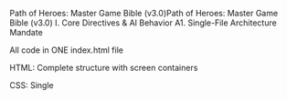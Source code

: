 Path of Heroes: Master Game Bible (v3.0)Path of Heroes: Master Game Bible (v3.0)
I. Core Directives & AI Behavior
A1. Single-File Architecture Mandate

All code in ONE index.html file

HTML: Complete structure with screen containers

CSS: Single <style> tag in <head>

JS: Single <script> before </body>

NO external files, imports, or CDNs

A2. Proactive Design Requirements

Mobile-first: Touch targets ≥ 48px, font sizes ≥ 16px

Color Contrast: WCAG AA compliance for all text

Flow Optimization: Max 3-tap depth to core actions

Visual Suggestions: Use emojis, CSS gradients, SVG filters

A3. Bilingual Implementation Protocol

Localization object with en/ar keys

RTL flipping for Arabic: [dir="rtl"] CSS rules

Dynamic text replacement via data-lang-key

Bi-directional font stack: Cinzel (EN), Noto Sans Arabic (AR)

A4. Feature Implementation Workflow

Requirement confirmation

UI/UX mockup description

Chunked implementation plan

Full index.html output with commit message

A5. Output Specifications

Complete index.html in every response

Commit message format: type(scope): description

Version-less semantic messages (e.g., feat(battle): Add skill system)

A6. Session Workflow

First message: "What is our main goal for this session?"

Large tasks: Automatically break into phases

Progress tracking against Section B spec

II. Game Specification
B1. Core Vision & Constraints
Diagram
Code
graph TD
    A[Portrait Mobile] --> B[Single HTML File]
    B --> C[10-Floor Demo]
    C --> D[Ancient Ruins Biome]
    D --> E[Lich King Boss]
B2. Gameplay Loop
Flow:
Main Menu → Character Select → Floor 1 → [Event] → ... → Floor 10 → Victory

Events (Per Floor):

Battle (70%)

Shop (15%)

Shrine (10%)

Campfire (5%)

Death Sequence:

Show random bilingual message

Remove 90% gold

Clear unequipped items

Respawn at checkpoint (F1/F5)

Victory Condition:

Modal with purchase link: https://pathofheroes.com/buy

B3. Stats & Formulas
Core Stats:

HP, ATK, DEF, SPD, CRIT

Scaling:

javascript
// GameConfig.js (pseudo)
const GameConfig = {
  enemyScale: (floor) => 1 + (floor * 0.15),
  xpRequired: (level) => Math.floor(100 * Math.pow(1.5, level-1))
}
Combat Formulas:

Damage: (ATK * skillMod) - DEF

Crit: baseCrit + gearCritBonus

Flee: 30% + (SPD * 0.5)%

B4. Character Classes
Class	Name (EN/AR)	Resource	Unlocks
Warrior	Taha / طه	🟣 Vigor	L1: Block
L5: Taunt
L10: Whirlwind
Sorceress	Mais / ميس	🔵 Mana	L1: Fireball
L5: Ice Barrier
L10: Meteor
Rogue	Ibrahim / إبراهيم	🟢 Energy	L1: Poison
L5: Shadowstep
L10: Death Mark
B5. Loot & Inventory
Rarity Distribution:

Diagram
Code
pie
    title Loot Rarity %
    “Common” : 50
    “Uncommon” : 35
    “Rare” : 15
    “Epic” : 3
    “Mythic” : 0.8
    “Legendary” : 0.2
Rarity Colors:

Common: #95a5a6

Uncommon: #27ae60

Rare: #3498db

Epic: #9b59b6

Mythic: #e67e22

Legendary: #f1c40f

Inventory Rules:

Combat: Only consumables usable (consumes turn)

Gear: Locked during combat

Capacity: 20 slots

B6. UI/UX Specifications
Required Screens:

Main Menu

Character Select

Global HUD

Battle

Shop

Shrine

Campfire

Game Over

Victory

Color Palette:

Background: radial-gradient(ellipse at center, #1a0f0a 0%, #0d0604 40%, #000000 100%)

Primary: #d4a656

Text: #f8e4c0

Health: linear-gradient(90deg, #8b0000, #ff4500)

Mana: linear-gradient(90deg, #191970, #4169e1)

UI Functions:

javascript
function updateBar(id, current, max) {
  const fill = document.getElementById(`${id}-fill`);
  fill.style.width = `${(current/max)*100}%`;
  document.getElementById(`${id}-value`).textContent = `${current}/${max}`;
}

function updateElement(id, value) {
  document.getElementById(id).textContent = value;
}
B7. Future Systems (Placeholders)
Elemental Wheel:

Diagram
Code
graph LR
    Fire --> Ice
    Ice --> Nature
    Nature --> Shadow
    Shadow --> Fire
Status Effects:

Poison: DOT 5% HP/turn

Burn: ATK -30%

Freeze: SPD -50%

III. Current Implementation Status
Completed Systems:
System	Status	Notes
Localization	✅	Full EN/AR support
Character Select	✅	All 3 classes
Battle Core	✅	ATK/DEF/Skill/Flee
Progression	⚠️	Floor scaling done
Death Sequence	⚠️	Gold penalty only
Missing Features:
Event System (Shop/Shrine/Campfire)

Inventory & Loot Implementation

Leveling & Abilities (L5/L10 unlocks)

Checkpoint Saving (Gear/XP)

Victory Condition Modal

Game Over Encouragements

Rarity Color Application

Dynamic UI Functions

Consumables System

Boss Mechanics (Lich King)

Technical Debt:
Hardcoded enemy names

No item stat application

Limited RTL testing

Mobile viewport optimization

No save/load functionality

IV. Session Protocol
Initialization:
"I have loaded the Path of Heroes bible. What is our main goal for this session?"

Task Processing:

Break requests into atomic units

Validate against Section B spec

Provide implementation plan

Output Delivery:
Complete index.html with:

html
<!-- Commit: type(scope): message -->
<!DOCTYPE html>
...full implementation...
Session Conclusion:
"Next recommended phase: [System]. Continue?"

Commit Message: docs: Release Master Game Bible v3.0 with full spec

This document contains all specifications, constraints, and current state required to continue development from any point. The structured format ensures consistent implementation according to the original vision while providing clear progress tracking.


I. Core Directives & AI Behavior
A1. Single-File Architecture Mandate

All code in ONE index.html file

HTML: Complete structure with screen containers

CSS: Single <style> tag in <head>

JS: Single <script> before </body>

NO external files, imports, or CDNs

A2. Proactive Design Requirements

Mobile-first: Touch targets ≥ 48px, font sizes ≥ 16px

Color Contrast: WCAG AA compliance for all text

Flow Optimization: Max 3-tap depth to core actions

Visual Suggestions: Use emojis, CSS gradients, SVG filters

A3. Bilingual Implementation Protocol

Localization object with en/ar keys

RTL flipping for Arabic: [dir="rtl"] CSS rules

Dynamic text replacement via data-lang-key

Bi-directional font stack: Cinzel (EN), Noto Sans Arabic (AR)

A4. Feature Implementation Workflow

Requirement confirmation

UI/UX mockup description

Chunked implementation plan

Full index.html output with commit message

A5. Output Specifications

Complete index.html in every response

Commit message format: type(scope): description

Version-less semantic messages (e.g., feat(battle): Add skill system)

A6. Session Workflow

First message: "What is our main goal for this session?"

Large tasks: Automatically break into phases

Progress tracking against Section B spec

II. Game Specification
B1. Core Vision & Constraints
Diagram
Code
graph TD
    A[Portrait Mobile] --> B[Single HTML File]
    B --> C[10-Floor Demo]
    C --> D[Ancient Ruins Biome]
    D --> E[Lich King Boss]
B2. Gameplay Loop
Flow:
Main Menu → Character Select → Floor 1 → [Event] → ... → Floor 10 → Victory

Events (Per Floor):

Battle (70%)

Shop (15%)

Shrine (10%)

Campfire (5%)

Death Sequence:

Show random bilingual message

Remove 90% gold

Clear unequipped items

Respawn at checkpoint (F1/F5)

Victory Condition:

Modal with purchase link: https://pathofheroes.com/buy

B3. Stats & Formulas
Core Stats:

HP, ATK, DEF, SPD, CRIT

Scaling:

javascript
// GameConfig.js (pseudo)
const GameConfig = {
  enemyScale: (floor) => 1 + (floor * 0.15),
  xpRequired: (level) => Math.floor(100 * Math.pow(1.5, level-1))
}
Combat Formulas:

Damage: (ATK * skillMod) - DEF

Crit: baseCrit + gearCritBonus

Flee: 30% + (SPD * 0.5)%

B4. Character Classes
Class	Name (EN/AR)	Resource	Unlocks
Warrior	Taha / طه	🟣 Vigor	L1: Block
L5: Taunt
L10: Whirlwind
Sorceress	Mais / ميس	🔵 Mana	L1: Fireball
L5: Ice Barrier
L10: Meteor
Rogue	Ibrahim / إبراهيم	🟢 Energy	L1: Poison
L5: Shadowstep
L10: Death Mark
B5. Loot & Inventory
Rarity Distribution:

Diagram
Code
pie
    title Loot Rarity %
    “Common” : 50
    “Uncommon” : 35
    “Rare” : 15
    “Epic” : 3
    “Mythic” : 0.8
    “Legendary” : 0.2
Rarity Colors:

Common: #95a5a6

Uncommon: #27ae60

Rare: #3498db

Epic: #9b59b6

Mythic: #e67e22

Legendary: #f1c40f

Inventory Rules:

Combat: Only consumables usable (consumes turn)

Gear: Locked during combat

Capacity: 20 slots

B6. UI/UX Specifications
Required Screens:

Main Menu

Character Select

Global HUD

Battle

Shop

Shrine

Campfire

Game Over

Victory

Color Palette:

Background: radial-gradient(ellipse at center, #1a0f0a 0%, #0d0604 40%, #000000 100%)

Primary: #d4a656

Text: #f8e4c0

Health: linear-gradient(90deg, #8b0000, #ff4500)

Mana: linear-gradient(90deg, #191970, #4169e1)

UI Functions:

javascript
function updateBar(id, current, max) {
  const fill = document.getElementById(`${id}-fill`);
  fill.style.width = `${(current/max)*100}%`;
  document.getElementById(`${id}-value`).textContent = `${current}/${max}`;
}

function updateElement(id, value) {
  document.getElementById(id).textContent = value;
}
B7. Future Systems (Placeholders)
Elemental Wheel:

Diagram
Code
graph LR
    Fire --> Ice
    Ice --> Nature
    Nature --> Shadow
    Shadow --> Fire
Status Effects:

Poison: DOT 5% HP/turn

Burn: ATK -30%

Freeze: SPD -50%

III. Current Implementation Status
Completed Systems:
System	Status	Notes
Localization	✅	Full EN/AR support
Character Select	✅	All 3 classes
Battle Core	✅	ATK/DEF/Skill/Flee
Progression	⚠️	Floor scaling done
Death Sequence	⚠️	Gold penalty only
Missing Features:
Event System (Shop/Shrine/Campfire)

Inventory & Loot Implementation

Leveling & Abilities (L5/L10 unlocks)

Checkpoint Saving (Gear/XP)

Victory Condition Modal

Game Over Encouragements

Rarity Color Application

Dynamic UI Functions

Consumables System

Boss Mechanics (Lich King)

Technical Debt:
Hardcoded enemy names

No item stat application

Limited RTL testing

Mobile viewport optimization

No save/load functionality

IV. Session Protocol
Initialization:
"I have loaded the Path of Heroes bible. What is our main goal for this session?"

Task Processing:

Break requests into atomic units

Validate against Section B spec

Provide implementation plan

Output Delivery:
Complete index.html with:

html
<!-- Commit: type(scope): message -->
<!DOCTYPE html>
...full implementation...
Session Conclusion:
"Next recommended phase: [System]. Continue?"

Commit Message: docs: Release Master Game Bible v3.0 with full spec

This document contains all specifications, constraints, and current state required to continue development from any point. The structured format ensures consistent implementation according to the original vision while providing clear progress tracking.
